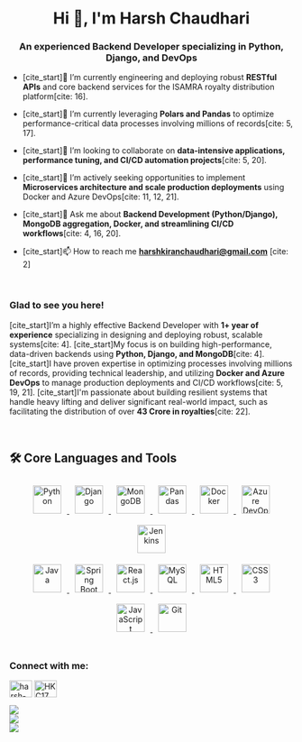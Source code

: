 <h1 align="center">Hi 👋, I'm Harsh Chaudhari</h1>
<h3 align="center">An experienced Backend Developer specializing in Python, Django, and DevOps</h3>

- [cite_start]🔭 I’m currently engineering and deploying robust **RESTful APIs** and core backend services for the ISAMRA royalty distribution platform[cite: 16].

- [cite_start]🌱 I’m currently leveraging **Polars and Pandas** to optimize performance-critical data processes involving millions of records[cite: 5, 17].

- [cite_start]👯 I’m looking to collaborate on **data-intensive applications, performance tuning, and CI/CD automation projects**[cite: 5, 20].

- [cite_start]🤝 I’m actively seeking opportunities to implement **Microservices architecture and scale production deployments** using Docker and Azure DevOps[cite: 11, 12, 21].

- [cite_start]💬 Ask me about **Backend Development (Python/Django), MongoDB aggregation, Docker, and streamlining CI/CD workflows**[cite: 4, 16, 20].

- [cite_start]📫 How to reach me **harshkiranchaudhari@gmail.com** [cite: 2]

<br />

### Glad to see you here!
[cite_start]I’m a highly effective Backend Developer with **1+ year of experience** specializing in designing and deploying robust, scalable systems[cite: 4]. [cite_start]My focus is on building high-performance, data-driven backends using **Python, Django, and MongoDB**[cite: 4]. [cite_start]I have proven expertise in optimizing processes involving millions of records, providing technical leadership, and utilizing **Docker and Azure DevOps** to manage production deployments and CI/CD workflows[cite: 5, 19, 21]. [cite_start]I'm passionate about building resilient systems that handle heavy lifting and deliver significant real-world impact, such as facilitating the distribution of over **43 Crore in royalties**[cite: 22].

<br />

## 🛠️ Core Languages and Tools
<div align="center">
  <a href="https://www.python.org" target="_blank">
    <img style="margin: 10px" src="https://profilinator.rishav.dev/skills-assets/python-original.svg" alt="Python" height="50" />
  </a>
  <a href="https://www.djangoproject.com/" target="_blank">
    <img style="margin: 10px" src="https://profilinator.rishav.dev/skills-assets/django-original.svg" alt="Django" height="50" />
  </a>
  <a href="https://www.mongodb.com/" target="_blank">
    <img style="margin: 10px" src="https://profilinator.rishav.dev/skills-assets/mongodb-original-wordmark.svg" alt="MongoDB" height="50" />
  </a>
  <a href="https://pandas.pydata.org/" target="_blank">
    <img style="margin: 10px" src="https://profilinator.rishav.dev/skills-assets/pandas.svg" alt="Pandas" height="50" />
  </a>
  <a href="https://www.docker.com/" target="_blank">
    <img style="margin: 10px" src="https://profilinator.rishav.dev/skills-assets/docker-original-wordmark.svg" alt="Docker" height="50" />
  </a>
  <a href="https://azure.microsoft.com/en-in/services/devops/" target="_blank">
    <img style="margin: 10px" src="https://profilinator.rishav.dev/skills-assets/azuredevops.svg" alt="Azure DevOps" height="50" />
  </a>
  <a href="https://www.jenkins.io/" target="_blank">
    <img style="margin: 10px" src="https://profilinator.rishav.dev/skills-assets/jenkins-icon.svg" alt="Jenkins" height="50" />
  </a>
  
  <br />
  
  <a href="https://www.java.com/" target="_blank">
    <img style="margin: 10px" src="https://profilinator.rishav.dev/skills-assets/java-original-wordmark.svg" alt="Java" height="50" />
  </a>
  <a href="https://docs.spring.io/spring-framework/docs/3.0.x/reference/expressions.html" target="_blank">
    <img style="margin: 10px" src="https://profilinator.rishav.dev/skills-assets/springio-icon.svg" alt="Spring Boot" height="50" />
  </a>
  <a href="https://reactjs.org/" target="_blank">
    <img style="margin: 10px" src="https://profilinator.rishav.dev/skills-assets/react-original-wordmark.svg" alt="React.js" height="50" />
  </a>
  <a href="https://www.mysql.com/" target="_blank">
    <img style="margin: 10px" src="https://profilinator.rishav.dev/skills-assets/mysql-original-wordmark.svg" alt="MySQL" height="50" />
  </a>
  <a href="https://en.wikipedia.org/wiki/HTML5" target="_blank">
    <img style="margin: 10px" src="https://profilinator.rishav.dev/skills-assets/html5-original-wordmark.svg" alt="HTML5" height="50" />
  </a>
  <a href="https://www.w3schools.com/css/" target="_blank">
    <img style="margin: 10px" src="https://profilinator.rishav.dev/skills-assets/css3-original-wordmark.svg" alt="CSS3" height="50" />
  </a>
  <a href="https://www.javascript.com/" target="_blank">
    <img style="margin: 10px" src="https://profilinator.rishav.dev/skills-assets/javascript-original.svg" alt="JavaScript" height="50" />
  </a>
  <a href="https://github.com/" target="_blank">
    <img style="margin: 10px" src="https://profilinator.rishav.dev/skills-assets/git-scm-icon.svg" alt="Git" height="50" />
  </a>
</div>

<br />

<h3 align="left">Connect with me:</h3>
<p align="left">
  <a
    href="https://linkedin.com/in/harsh-chaudhari-8704a817a"
    target="blank"
    ><img
      align="center"
      src="https://raw.githubusercontent.com/rahuldkjain/github-profile-readme-generator/master/src/images/icons/Social/linked-in-alt.svg"
      alt="harsh-chaudhari-8704a817a"
      height="30"
      width="40"
  /></a>
  <a
    href="https://github.com/HKC17"
    target="blank"
    ><img
      align="center"
      src="https://raw.githubusercontent.com/rahuldkjain/github-profile-readme-generator/master/src/images/icons/Social/hackerrank.svg"
      alt="HKC17"
      height="30"
      width="40"
  /></a>
    </p>

![](https://github-readme-stats.vercel.app/api?username=HKC17&theme=dark&hide_border=false&include_all_commits=true&count_private=false)<br />
![](https://github-readme-streak-stats.herokuapp.com/?user=HKC17&theme=dark&hide_border=false)<br />
![](https://github-readme-stats.vercel.app/api/top-langs/?username=HKC17&theme=dark&hide_border=false&include_all_commits=true&count_private=false&layout=compact)
